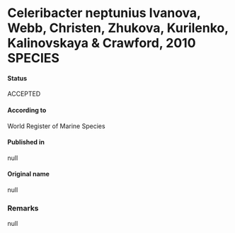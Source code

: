 Celeribacter neptunius Ivanova, Webb, Christen, Zhukova, Kurilenko, Kalinovskaya & Crawford, 2010 SPECIES
=======

#### Status
ACCEPTED

#### According to
World Register of Marine Species

#### Published in
null

#### Original name
null

### Remarks
null